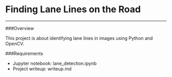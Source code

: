 # **Finding Lane Lines on the Road**
---

###Overview

This project is about identifying lane lines in images using Python and OpenCV.


###Requirements

- Jupyter notebook: lane_detection.ipynb
- Project writeup: writeup.md

